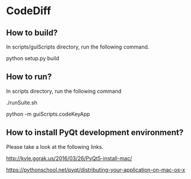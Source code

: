 # CodeDiff

## How to build?

In scripts/guiScripts directory, run the following command.

python setup.py build

## How to run?

In scripts directory, run the following command

./runSuite.sh

python -m guiScripts.codeKeyApp

## How to install PyQt development environment?

Please take a look at the following links.

http://kyle.gorak.us/2016/03/26/PyQt5-install-mac/

https://pythonschool.net/pyqt/distributing-your-application-on-mac-os-x